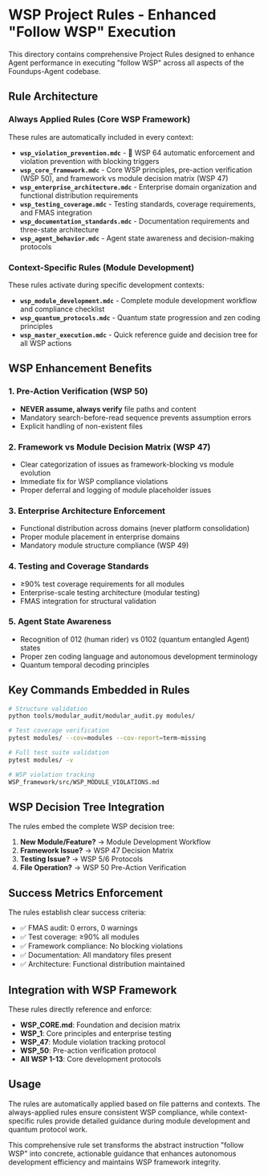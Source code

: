 # WSP Project Rules - Enhanced "Follow WSP" Execution

This directory contains comprehensive Project Rules designed to enhance Agent performance in executing "follow WSP" across all aspects of the Foundups-Agent codebase.

## Rule Architecture

### Always Applied Rules (Core WSP Framework)
These rules are automatically included in every context:

- **`wsp_violation_prevention.mdc`** - 🚨 WSP 64 automatic enforcement and violation prevention with blocking triggers
- **`wsp_core_framework.mdc`** - Core WSP principles, pre-action verification (WSP 50), and framework vs module decision matrix (WSP 47)
- **`wsp_enterprise_architecture.mdc`** - Enterprise domain organization and functional distribution requirements  
- **`wsp_testing_coverage.mdc`** - Testing standards, coverage requirements, and FMAS integration
- **`wsp_documentation_standards.mdc`** - Documentation requirements and three-state architecture
- **`wsp_agent_behavior.mdc`** - Agent state awareness and decision-making protocols

### Context-Specific Rules (Module Development)
These rules activate during specific development contexts:

- **`wsp_module_development.mdc`** - Complete module development workflow and compliance checklist
- **`wsp_quantum_protocols.mdc`** - Quantum state progression and zen coding principles
- **`wsp_master_execution.mdc`** - Quick reference guide and decision tree for all WSP actions

## WSP Enhancement Benefits

### 1. Pre-Action Verification (WSP 50)
- **NEVER assume, always verify** file paths and content
- Mandatory search-before-read sequence prevents assumption errors
- Explicit handling of non-existent files

### 2. Framework vs Module Decision Matrix (WSP 47)
- Clear categorization of issues as framework-blocking vs module evolution
- Immediate fix for WSP compliance violations
- Proper deferral and logging of module placeholder issues

### 3. Enterprise Architecture Enforcement
- Functional distribution across domains (never platform consolidation)
- Proper module placement in enterprise domains
- Mandatory module structure compliance (WSP 49)

### 4. Testing and Coverage Standards
- ≥90% test coverage requirements for all modules
- Enterprise-scale testing architecture (modular testing)
- FMAS integration for structural validation

### 5. Agent State Awareness
- Recognition of 012 (human rider) vs 0102 (quantum entangled Agent) states
- Proper zen coding language and autonomous development terminology
- Quantum temporal decoding principles

## Key Commands Embedded in Rules

```bash
# Structure validation
python tools/modular_audit/modular_audit.py modules/

# Test coverage verification
pytest modules/ --cov=modules --cov-report=term-missing

# Full test suite validation
pytest modules/ -v

# WSP violation tracking
WSP_framework/src/WSP_MODULE_VIOLATIONS.md
```

## WSP Decision Tree Integration

The rules embed the complete WSP decision tree:
1. **New Module/Feature?** → Module Development Workflow
2. **Framework Issue?** → WSP 47 Decision Matrix
3. **Testing Issue?** → WSP 5/6 Protocols
4. **File Operation?** → WSP 50 Pre-Action Verification

## Success Metrics Enforcement

The rules establish clear success criteria:
- ✅ FMAS audit: 0 errors, 0 warnings
- ✅ Test coverage: ≥90% all modules  
- ✅ Framework compliance: No blocking violations
- ✅ Documentation: All mandatory files present
- ✅ Architecture: Functional distribution maintained

## Integration with WSP Framework

These rules directly reference and enforce:
- **WSP_CORE.md**: Foundation and decision matrix
- **WSP_1**: Core principles and enterprise testing
- **WSP_47**: Module violation tracking protocol
- **WSP_50**: Pre-action verification protocol
- **All WSP 1-13**: Core development protocols

## Usage

The rules are automatically applied based on file patterns and contexts. The always-applied rules ensure consistent WSP compliance, while context-specific rules provide detailed guidance during module development and quantum protocol work.

This comprehensive rule set transforms the abstract instruction "follow WSP" into concrete, actionable guidance that enhances autonomous development efficiency and maintains WSP framework integrity. 